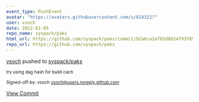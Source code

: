 ```yaml
---
event_type: PushEvent
avatar: "https://avatars.githubusercontent.com/u/814322?"
user: vsoch
date: 2022-01-05
repo_name: syspack/paks
html_url: https://github.com/syspack/paks/commit/92a6ca2af01d66247937697c26262f4353215399
repo_url: https://github.com/syspack/paks
---
```


<a href='https://github.com/vsoch' target='_blank'>vsoch</a> pushed to <a href='https://github.com/syspack/paks' target='_blank'>syspack/paks</a>

<small>try using dag hash for build cach

Signed-off-by: vsoch <vsoch@users.noreply.github.com></small>

<a href='https://github.com/syspack/paks/commit/92a6ca2af01d66247937697c26262f4353215399' target='_blank'>View Commit</a>